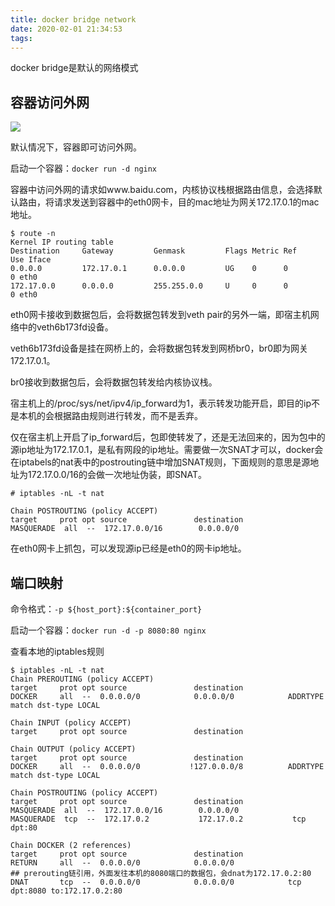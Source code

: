 ```yaml
---
title: docker bridge network
date: 2020-02-01 21:34:53
tags:
---
```


docker bridge是默认的网络模式

## 容器访问外网

![](https://kuring.oss-cn-beijing.aliyuncs.com/common/docker_bridge_network.png)

默认情况下，容器即可访问外网。

启动一个容器：`docker run -d nginx`

容器中访问外网的请求如www.baidu.com，内核协议栈根据路由信息，会选择默认路由，将请求发送到容器中的eth0网卡，目的mac地址为网关172.17.0.1的mac地址。

```
$ route -n
Kernel IP routing table
Destination     Gateway         Genmask         Flags Metric Ref    Use Iface
0.0.0.0         172.17.0.1      0.0.0.0         UG    0      0        0 eth0
172.17.0.0      0.0.0.0         255.255.0.0     U     0      0        0 eth0
```

eth0网卡接收到数据包后，会将数据包转发到veth pair的另外一端，即宿主机网络中的veth6b173fd设备。

veth6b173fd设备是挂在网桥上的，会将数据包转发到网桥br0，br0即为网关172.17.0.1。

br0接收到数据包后，会将数据包转发给内核协议栈。

宿主机上的/proc/sys/net/ipv4/ip_forward为1，表示转发功能开启，即目的ip不是本机的会根据路由规则进行转发，而不是丢弃。

仅在宿主机上开启了ip_forward后，包即使转发了，还是无法回来的，因为包中的源ip地址为172.17.0.1，是私有网段的ip地址。需要做一次SNAT才可以，docker会在iptabels的nat表中的postrouting链中增加SNAT规则，下面规则的意思是源地址为172.17.0.0/16的会做一次地址伪装，即SNAT。

```
# iptables -nL -t nat

Chain POSTROUTING (policy ACCEPT)
target     prot opt source               destination
MASQUERADE  all  --  172.17.0.0/16        0.0.0.0/0
```

在eth0网卡上抓包，可以发现源ip已经是eth0的网卡ip地址。

## 端口映射

命令格式：`-p ${host_port}:${container_port}`

启动一个容器：`docker run -d -p 8080:80 nginx`

查看本地的iptables规则

```
$ iptables -nL -t nat
Chain PREROUTING (policy ACCEPT)
target     prot opt source               destination
DOCKER     all  --  0.0.0.0/0            0.0.0.0/0            ADDRTYPE match dst-type LOCAL

Chain INPUT (policy ACCEPT)
target     prot opt source               destination

Chain OUTPUT (policy ACCEPT)
target     prot opt source               destination
DOCKER     all  --  0.0.0.0/0           !127.0.0.0/8          ADDRTYPE match dst-type LOCAL

Chain POSTROUTING (policy ACCEPT)
target     prot opt source               destination
MASQUERADE  all  --  172.17.0.0/16        0.0.0.0/0
MASQUERADE  tcp  --  172.17.0.2           172.17.0.2           tcp dpt:80

Chain DOCKER (2 references)
target     prot opt source               destination
RETURN     all  --  0.0.0.0/0            0.0.0.0/0
## prerouting链引用，外面发往本机的8080端口的数据包，会dnat为172.17.0.2:80
DNAT       tcp  --  0.0.0.0/0            0.0.0.0/0            tcp dpt:8080 to:172.17.0.2:80
```

